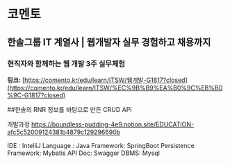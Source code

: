 # 코멘토

## 한솔그룹 IT 계열사 | 웹개발자 실무 경험하고 채용까지

### 현직자와 함께하는 웹 개발 3주 실무체험

**링크:** [https://comento.kr/edu/learn/ITSW/웹개발-G1817?closed](https://comento.kr/edu/learn/ITSW/%EC%9B%B9%EA%B0%9C%EB%B0%9C-G1817?closed)

##한솔의 RNR 정보를 바탕으로 만든 CRUD API

개발과정
https://boundless-pudding-4e9.notion.site/EDUCATION-afc5c52009124381b4879c129296690b

IDE : IntelliJ
Language : Java
Framework: SpringBoot
Persistence Framework: Mybatis
API Doc: Swagger
DBMS: Mysql
